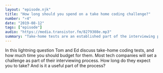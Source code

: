 ```yaml
---
layout: "episode.njk"
title: "How long should you spend on a take home coding challenge?"
number: "⚡️4"
date: "2019-08-12"
tags: ["episode"]
audio: "https://media.transistor.fm/8279308e.mp3"
summary: "Take-home tests are an established part of the interviewing process"
---
```


In this lightning question Tom and Ed discuss take-home coding tests, and how much time you should budget for them. Most tech companies will set a challenge as part of their interviewing process. How long do they expect you to take? And is it a useful part of the process?